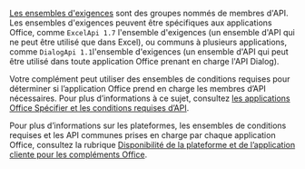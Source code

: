 [Les ensembles d'exigences](../develop/office-versions-and-requirement-sets.md) sont des groupes nommés de membres d'API. Les ensembles d'exigences peuvent être spécifiques aux applications Office, comme `ExcelApi 1.7` l'ensemble d'exigences (un ensemble d'API qui ne peut être utilisé que dans Excel), ou communs à plusieurs applications, comme `DialogApi 1.1`l'ensemble d'exigences (un ensemble d'API qui peut être utilisé dans toute application Office prenant en charge l'API Dialog).

Votre complément peut utiliser des ensembles de conditions requises pour déterminer si l’application Office prend en charge les membres d’API nécessaires. Pour plus d’informations à ce sujet, consultez [les applications Office Spécifier et les conditions requises d’API](../develop/specify-office-hosts-and-api-requirements.md).

Pour plus d’informations sur les plateformes, les ensembles de conditions requises et les API communes prises en charge par chaque application Office, consultez la rubrique [Disponibilité de la plateforme et de l’application cliente pour les compléments Office](../overview/office-add-in-availability.md).
